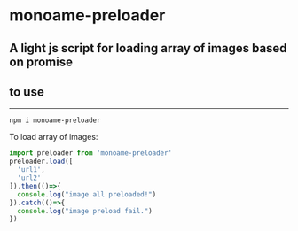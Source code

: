 # monoame-preloader
## A light js script for loading array of images based on promise
## to use
---
```
npm i monoame-preloader
```

To load array of images:

```javascript
import preloader from 'monoame-preloader'
preloader.load([
  'url1',
  'url2'
]).then(()=>{
  console.log("image all preloaded!")
}).catch(()=>{
  console.log("image preload fail.")
})
```